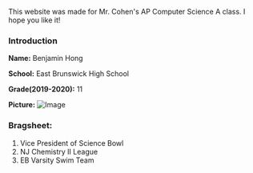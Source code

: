 This website was made for Mr. Cohen's AP Computer Science A class. I hope you like it!

### Introduction

**Name:** Benjamin Hong

**School:** East Brunswick High School

**Grade(2019-2020):** 11

**Picture:**
![Image](https://user-images.githubusercontent.com/65523909/82566577-1f1b7600-9b4a-11ea-9834-7e29bd55f1fe.png)
  
### Bragsheet:
  1. Vice President of Science Bowl
  2. NJ Chemistry II League
  3. EB Varsity Swim Team

